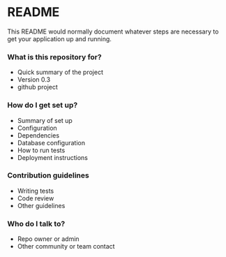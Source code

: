 # README #

This README would normally document whatever steps are necessary to get your application up and running.

### What is this repository for? ###

* Quick summary of the project
* Version 0.3
* github project

### How do I get set up? ###

* Summary of set up
* Configuration
* Dependencies
* Database configuration
* How to run tests
* Deployment instructions

### Contribution guidelines ###

* Writing tests
* Code review
* Other guidelines

### Who do I talk to? ###

* Repo owner or admin
* Other community or team contact
